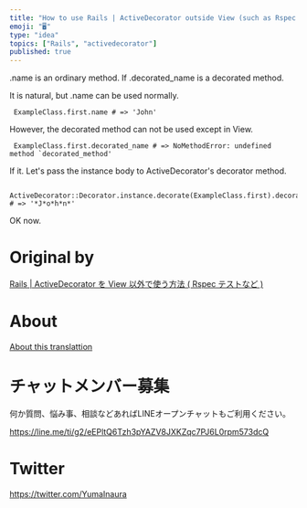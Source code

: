 ```yaml
---
title: "How to use Rails | ActiveDecorator outside View (such as Rspec test)"
emoji: "🖥"
type: "idea"
topics: ["Rails", "activedecorator"]
published: true
---
```


.name is an ordinary method. If .decorated\_name is a decorated method.

It is natural, but .name can be used normally.

     ExampleClass.first.name # => 'John' 

However, the decorated method can not be used except in View.

     ExampleClass.first.decorated_name # => NoMethodError: undefined method `decorated_method' 

If it. Let's pass the instance body to ActiveDecorator's decorator method.

     ActiveDecorator::Decorator.instance.decorate(ExampleClass.first).decorated_name # => '*J*o*h*n*' 

OK now.



# Original by
[Rails | ActiveDecorator を View 以外で使う方法 ( Rspec テストなど )](https://qiita.com/Yinaura/items/2ac43179b77c5685430f)

# About

[About this translattion](https://qiita.com/YumaInaura/items/7f6fd1e9310a6816469a)








<!-- Update From Qiita API -->

# チャットメンバー募集


何か質問、悩み事、相談などあればLINEオープンチャットもご利用ください。

https://line.me/ti/g2/eEPltQ6Tzh3pYAZV8JXKZqc7PJ6L0rpm573dcQ





# Twitter


https://twitter.com/YumaInaura


<!-- Update From Qiita API -->


